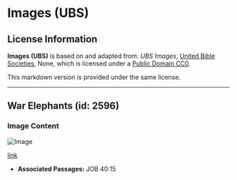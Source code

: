 # Images (UBS)

## License Information

**Images (UBS)** is based on and adapted from: _UBS Images_, [United Bible Societies](https://unitedbiblesocieties.org/), None, which is licensed under a [Public Domain CC0](https://creativecommons.org/public-domain/cc0/).

This markdown version is provided under the same license.



--------------------------------

## War Elephants (id: 2596)

### Image Content

![Image](https://cdn.aquifer.bible/aquifer-content/resources/Media/WEB-0393_war_elephants.jpg)

[link](https://cdn.aquifer.bible/aquifer-content/resources/Media/WEB-0393_war_elephants.jpg)

* **Associated Passages:** JOB 40:15

